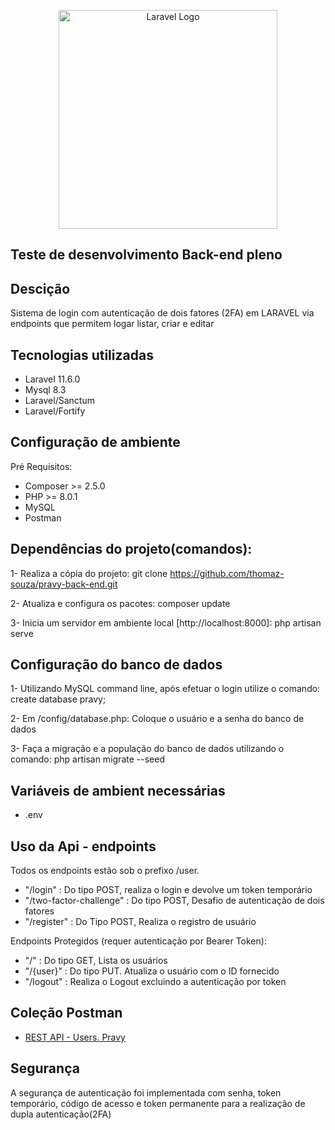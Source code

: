 <p align="center"><a href="https://pravy.com.br" target="_blank"><img src="https://pravy.com.br/wp-content/themes/pravy/assets/images/lgo_pravy.png" width="350" alt="Laravel Logo"></a></p>

## Teste de desenvolvimento Back-end pleno

## Descição

Sistema de login com autenticação de dois fatores (2FA) em LARAVEL via endpoints que permitem logar listar, criar e editar

## Tecnologias utilizadas

- Laravel 11.6.0
- Mysql 8.3
- Laravel/Sanctum
- Laravel/Fortify

## Configuração de ambiente

Pré Requisitos:
- Composer >= 2.5.0
- PHP >= 8.0.1
- MySQL
- Postman

## Dependências do projeto(comandos):

1- Realiza a cópia do projeto:
git clone https://github.com/thomaz-souza/pravy-back-end.git

2- Atualiza e configura os pacotes:
composer update

3- Inicia um servidor em ambiente local [http://localhost:8000]:
php artisan serve

## Configuração do banco de dados

1- Utilizando MySQL command line, após efetuar o login utilize o comando:
create database pravy;

2- Em /config/database.php:
Coloque o usuário e a senha do banco de dados

3- Faça a migração e a população do banco de dados utilizando o comando: 
php artisan migrate --seed

## Variáveis de ambient necessárias

- .env

## Uso da Api - endpoints

Todos os endpoints estão sob o prefixo /user.

 
- "/login" : Do tipo POST, realiza o login e devolve um token temporário
- "/two-factor-challenge" : Do tipo POST, Desafio de autenticação de dois fatores
- "/register" : Do Tipo POST, Realiza o registro de usuário

Endpoints Protegidos (requer autenticação por Bearer Token):
- "/" : Do tipo GET, Lista os usuários
- "/{user}" : Do tipo PUT. Atualiza o usuário com o ID fornecido
- "/logout" : Realiza o Logout excluindo a autenticação por token

## Coleção Postman 

- [REST API - Users. Pravy](https://www.postman.com/avionics-explorer-17875635/workspace/thomaz-souza/documentation/25436095-4679c239-7a76-45c6-9d2b-11f8311fc8d0)


## Segurança

A segurança de autenticação foi implementada com senha, token temporário, código de acesso e token permanente para a realização de dupla autenticação(2FA)